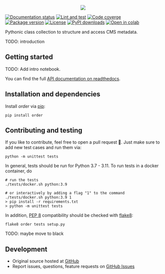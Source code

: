 <center>
  <a href="https://github.com/cms-cat/order">
    <img src="https://media.githubusercontent.com/media/cms-cat/order/master/assets/logo240.png" />
  </a>
</center>


<!-- marker-after-logo -->


[![Documentation status](https://readthedocs.org/projects/cms-order/badge/?version=latest)](http://cms-order.readthedocs.io/en/latest)
[![Lint and test](https://github.com/cms-cat/order/actions/workflows/lint_and_test.yml/badge.svg)](https://github.com/cms-cat/order/actions/workflows/lint_and_test.yml)
[![Code coverge](https://codecov.io/gh/cms-cat/order/branch/master/graph/badge.svg?token=SNFRGYOITJ)](https://codecov.io/gh/cms-cat/order)
[![Package version](https://img.shields.io/pypi/v/order.svg?style=flat)](https://pypi.python.org/pypi/order)
[![License](https://img.shields.io/github/license/cms-cat/order.svg)](https://github.com/cms-cat/order/blob/master/LICENSE)
[![PyPI downloads](https://img.shields.io/pypi/dm/order.svg)](https://pypi.python.org/pypi/order)
[![Open in colab](https://colab.research.google.com/assets/colab-badge.svg)](https://colab.research.google.com/github/cms-cat/order/blob/master/examples/intro.ipynb)

Pythonic class collection to structure and access CMS metadata.

TODO: introduction


<!-- marker-after-header -->


## Getting started

TODO: Add intro notebook.

You can find the full [API documentation on readthedocs](http://python-order.readthedocs.io).


<!-- marker-after-getting-started -->


## Installation and dependencies

Install *order* via [pip](https://pypi.python.org/pypi/order):

```shell
pip install order
```


## Contributing and testing

If you like to contribute, feel free to open a pull request 🎉.
Just make sure to add new test cases and run them via:

```shell
python -m unittest tests
```

In general, tests should be run for Python 3.7 - 3.11.
To run tests in a docker container, do

```shell
# run the tests
./tests/docker.sh python:3.9

# or interactively by adding a flag "1" to the command
./tests/docker.sh python:3.9 1
> pip install -r requirements.txt
> python -m unittest tests
```

In addition, [PEP 8](https://www.python.org/dev/peps/pep-0008) compatibility should be checked with [flake8](https://pypi.org/project/flake8):

```shell
flake8 order tests setup.py
```

TODO: maybe move to black


## Development

- Original source hosted at [GitHub](https://github.com/cms-cat/order)
- Report issues, questions, feature requests on [GitHub Issues](https://github.com/cms-cat/order/issues)
